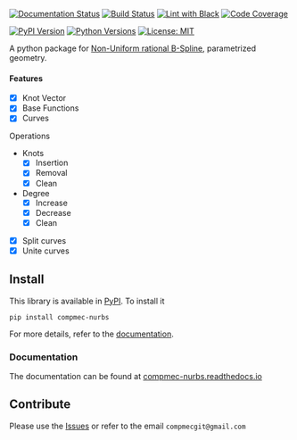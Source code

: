 [![Documentation Status][docs-img]][docs-url]
[![Build Status][build-img]][build-url]
[![Lint with Black][lintblack-img]][lintblack-url]
[![Code Coverage][coverage-img]][coverage-url]

[![PyPI Version][pypi-img]][pypi-url]
[![Python Versions][pyversions-img]][pyversions-url]
[![License: MIT][license-img]][license-url]

A python package for [Non-Uniform rational B-Spline][nurbswiki-url], parametrized geometry.


#### Features

* [X] Knot Vector
* [X] Base Functions
* [X] Curves

Operations

* Knots
    * [X] Insertion
    * [X] Removal
    * [X] Clean
* Degree
    * [X] Increase
    * [X] Decrease
    * [X] Clean
* [X] Split curves
* [X] Unite curves

## Install

This library is available in [PyPI][pypi-url]. To install it

```
pip install compmec-nurbs
```

For more details, refer to the [documentation][docs-url].

### Documentation

The documentation can be found at [compmec-nurbs.readthedocs.io][docs-url]


## Contribute

Please use the [Issues][issues-url] or refer to the email ```compmecgit@gmail.com```

<!-- Badges: -->

<!-- Badges: -->

[nurbswiki-url]: https://pt.wikipedia.org/wiki/NURBS
[lintblack-img]: https://github.com/compmec/nurbs/actions/workflows/black.yaml/badge.svg
[lintblack-url]: https://github.com/compmec/nurbs/actions/workflows/black.yaml
[docs-img]: https://readthedocs.org/projects/compmec-nurbs/badge/?version=latest
[docs-url]: https://compmec-nurbs.readthedocs.io/en/latest/?badge=latest
[pypi-img]: https://img.shields.io/pypi/v/compmec-nurbs
[pypi-url]: https://pypi.org/project/compmec-nurbs/
[build-img]: https://github.com/compmec/nurbs/actions/workflows/build.yaml/badge.svg
[build-url]: https://github.com/compmec/nurbs/actions/workflows/build.yaml
[coverage-img]: https://codecov.io/gh/compmec/nurbs/branch/main/graph/badge.svg?token=vfGMPe9W3I
[coverage-url]: https://codecov.io/gh/compmec/nurbs
[pyversions-img]: https://img.shields.io/pypi/pyversions/compmec-nurbs.svg?style=flat-square
[pyversions-url]: https://pypi.org/project/compmec-nurbs/
[license-img]: https://img.shields.io/pypi/l/ansicolortags.svg
[license-url]: https://github.com/compmec/nurbs/blob/main/LICENSE.md
[pypi-url]: https://pypi.org/project/compmec-nurbs/
[issues-url]: https://github.com/compmec/nurbs/issues
